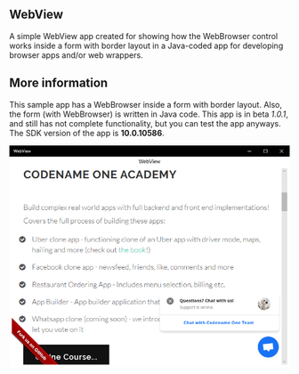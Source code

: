 ## WebView
A simple WebView app created for showing how the WebBrowser control works inside a form with border layout in a Java-coded app for developing browser apps and/or web wrappers.

## More information
This sample app has a WebBrowser inside a form with border layout. Also, the form (with WebBrowser) is written in Java code. This app is in beta *1.0.1*, and still has not complete functionality, but you can test the app anyways. The SDK version of the app is **10.0.10586**.

![Figure 1-1](WebView1.png?raw=true)
